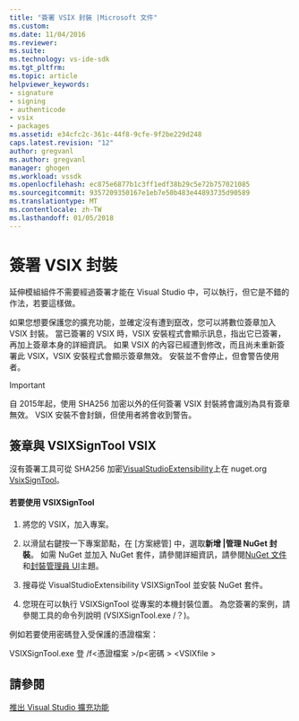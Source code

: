 ```yaml
---
title: "簽署 VSIX 封裝 |Microsoft 文件"
ms.custom: 
ms.date: 11/04/2016
ms.reviewer: 
ms.suite: 
ms.technology: vs-ide-sdk
ms.tgt_pltfrm: 
ms.topic: article
helpviewer_keywords:
- signature
- signing
- authenticode
- vsix
- packages
ms.assetid: e34cfc2c-361c-44f8-9cfe-9f2be229d248
caps.latest.revision: "12"
author: gregvanl
ms.author: gregvanl
manager: ghogen
ms.workload: vssdk
ms.openlocfilehash: ec875e6877b1c3ff1edf38b29c5e72b757021085
ms.sourcegitcommit: 9357209350167e1eb7e50b483e44893735d90589
ms.translationtype: MT
ms.contentlocale: zh-TW
ms.lasthandoff: 01/05/2018
---
```

# <a name="signing-vsix-packages"></a>簽署 VSIX 封裝
延伸模組組件不需要經過簽署才能在 Visual Studio 中，可以執行，但它是不錯的作法，若要這樣做。  
  
 如果您想要保護您的擴充功能，並確定沒有遭到竄改，您可以將數位簽章加入 VSIX 封裝。 當已簽署的 VSIX 時，VSIX 安裝程式會顯示訊息，指出它已簽署，再加上簽章本身的詳細資訊。 如果 VSIX 的內容已經遭到修改，而且尚未重新簽署此 VSIX，VSIX 安裝程式會顯示簽章無效。 安裝並不會停止，但會警告使用者。  
  
> [!IMPORTANT]
>  自 2015年起，使用 SHA256 加密以外的任何簽署 VSIX 封裝將會識別為具有簽章無效。 VSIX 安裝不會封鎖，但使用者將會收到警告。  
  
## <a name="signing-a-vsix-with-vsixsigntool"></a>簽章與 VSIXSignTool VSIX  
 沒有簽署工具可從 SHA256 加密[VisualStudioExtensibility](http://www.nuget.org/profiles/VisualStudioExtensibility)上在 nuget.org [VsixSignTool](http://www.nuget.org/packages/Microsoft.VSSDK.Vsixsigntool)。  
  
#### <a name="to-use-the-vsixsigntool"></a>若要使用 VSIXSignTool  
  
1.  將您的 VSIX，加入專案。  
  
2.  以滑鼠右鍵按一下專案節點，在 [方案總管] 中，選取**新增 &#124;管理 NuGet 封裝**。  如需 NuGet 並加入 NuGet 套件，請參閱詳細資訊，請參閱[NuGet 文件](/NuGet)和[封裝管理員 UI](/NuGet/Tools/Package-Manager-UI)主題。  
  
3.  搜尋從 VisualStudioExtensibility VSIXSignTool 並安裝 NuGet 套件。  
  
4.  您現在可以執行 VSIXSignTool 從專案的本機封裝位置。 為您簽署的案例，請參閱工具的命令列說明 (VSIXSignTool.exe /？)。  
  
 例如若要使用密碼登入受保護的憑證檔案：  
  
 VSIXSignTool.exe 登 /f\<憑證檔案 >/p\<密碼 > \<VSIXfile >  
  
## <a name="see-also"></a>請參閱  
 [推出 Visual Studio 擴充功能](../extensibility/shipping-visual-studio-extensions.md)